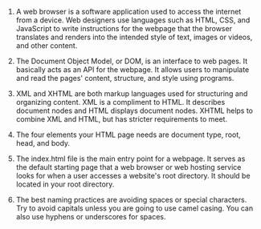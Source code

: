 1. A web browser is a software application used to access the internet from a device. Web designers use languages such as HTML, CSS, and JavaScript to write instructions for the webpage that the browser translates and renders into the intended style of text, images or videos, and other content.

2. The Document Object Model, or DOM, is an interface to web pages. It basically acts as an API for the webpage. It allows users to manipulate and read the pages' content, structure, and style using programs.

3. XML and XHTML are both markup languages used for structuring and organizing content. XML is a compliment to HTML. It describes document nodes and HTML displays document nodes. XHTML helps to combine XML and HTML, but has stricter requirements to meet.

4. The four elements your HTML page needs are document type, root, head, and body.

5. The index.html file is the main entry point for a webpage. It serves as the default starting page that a web browser or web hosting service looks for when a user accesses a website's root directory. It should be located in your root directory.

6. The best naming practices are avoiding spaces or special characters. Try to avoid capitals unless you are going to use camel casing. You can also use hyphens or underscores for spaces.